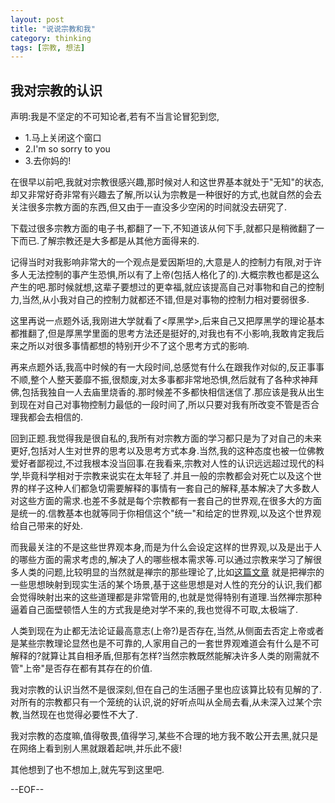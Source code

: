```yaml
---
layout: post
title: "说说宗教和我"
category: thinking
tags: [宗教, 想法]
---
```


## 我对宗教的认识

声明:我是不坚定的不可知论者,若有不当言论冒犯到您,
* 1.马上关闭这个窗口
* 2.I'm so sorry to you
* 3.去你妈的!

在很早以前吧,我就对宗教很感兴趣,那时候对人和这世界基本就处于"无知"的状态,却又非常好奇非常有兴趣去了解,所以认为宗教是一种很好的方式,也就自然的会去关注很多宗教方面的东西,但又由于一直没多少空闲的时间就没去研究了.

下载过很多宗教方面的电子书,都翻了一下,不知道该从何下手,就都只是稍微翻了一下而已.了解宗教还是大多都是从其他方面得来的.

记得当时对我影响非常大的一个观点是爱因斯坦的,大意是人的控制力有限,对于许多人无法控制的事产生恐惧,所以有了上帝(包括人格化了的).大概宗教也都是这么产生的吧.那时候就想,这辈子要想过的更幸福,就应该提高自己对事物和自己的控制力,当然,从小我对自己的控制力就都还不错,但是对事物的控制力相对要弱很多.

这里再说一点题外话,我刚进大学就看了<厚黑学>,后来自己又把厚黑学的理论基本都推翻了,但是厚黑学里面的思考方法还是挺好的,对我也有不小影响,我敢肯定我后来之所以对很多事情都想的特别开少不了这个思考方式的影响.

再来点题外话,我高中时候的有一大段时间,总感觉有什么在跟我作对似的,反正事事不顺,整个人整天萎靡不振,很颓废,对太多事都非常地恐惧,然后就有了各种求神拜佛,包括我独自一人去庙里烧香的.那时候差不多都快相信迷信了.那应该是我从出生到现在对自己对事物控制力最低的一段时间了,所以只要对我有所改变不管是否合理我都会去相信的.

回到正题.我觉得我是很自私的,我所有对宗教方面的学习都只是为了对自己的未来更好,包括对人生对世界的思考以及思考方式本身.当然,我的这种态度也被一位佛教爱好者鄙视过,不过我根本没当回事.在我看来,宗教对人性的认识远远超过现代的科学,毕竟科学相对于宗教来说实在太年轻了.并且一般的宗教都会对死亡以及这个世界的样子这种人们都急切需要解释的事情有一套自己的解释,基本解决了大多数人对这些方面的需求.也差不多就是每个宗教都有一套自己的世界观,在很多大的方面是统一的.信教基本也就等同于你相信这个"统一"和给定的世界观,以及这个世界观给自己带来的好处.

而我最关注的不是这些世界观本身,而是为什么会设定这样的世界观,以及是出于人的哪些方面的需求考虑的,解决了人的哪些根本需求等.可以通过宗教来学习了解很多人类的问题,比较明显的当然就是禅宗的那些理论了,比如[这篇文章](http://web.itivy.com/article-639-1.html) 就是把禅宗的一些思想映射到现实生活的某个场景,基于这些思想是对人性的充分的认识,我们都会觉得映射出来的这些道理都是非常管用的,也就是觉得特别有道理.当然禅宗那种逼着自己面壁顿悟人生的方式我是绝对学不来的,我也觉得不可取,太极端了.

人类到现在为止都无法论证最高意志(上帝?)是否存在,当然,从侧面去否定上帝或者是某些宗教理论显然也是不可靠的,人家用自己的一套世界观难道会有什么是不可解释的?就算让其自相矛盾,但那有怎样?当然宗教既然能解决许多人类的刚需就不管"上帝"是否存在都有其存在的价值.

我对宗教的认识当然不是很深刻,但在自己的生活圈子里也应该算比较有见解的了.对所有的宗教都只有一个笼统的认识,说的好听点叫从全局去看,从未深入过某个宗教,当然现在也觉得必要性不大了.

我对宗教的态度嘛,值得敬畏,值得学习,某些不合理的地方我不敢公开去黑,就只是在网络上看到别人黑就跟着起哄,并乐此不疲!

其他想到了也不想加上,就先写到这里吧.

--EOF--


